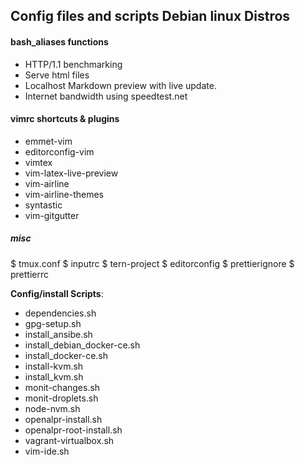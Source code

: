 ## Config files and scripts Debian linux Distros

#### bash_aliases functions
 
-  HTTP/1.1 benchmarking 
-  Serve html files 
-  Localhost Markdown preview with live update.
-  Internet bandwidth using speedtest.net

#### vimrc shortcuts & plugins

-  emmet-vim
-  editorconfig-vim
-  vimtex
-  vim-latex-live-preview
-  vim-airline
-  vim-airline-themes
-  syntastic
-  vim-gitgutter

##### misc
$  tmux.conf
$  inputrc
$  tern-project
$  editorconfig
$  prettierignore
$  prettierrc



**Config/install Scripts**: 


- dependencies.sh
- gpg-setup.sh
- install_ansibe.sh
- install_debian_docker-ce.sh
- install_docker-ce.sh
- install-kvm.sh
- install_kvm.sh
- monit-changes.sh
- monit-droplets.sh
- node-nvm.sh
- openalpr-install.sh
- openalpr-root-install.sh
- vagrant-virtualbox.sh
- vim-ide.sh


```bash

```

